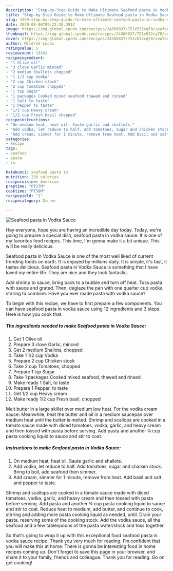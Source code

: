 ```yaml
---
description: "Step-by-Step Guide to Make Ultimate Seafood pasta in Vodka Sauce"
title: "Step-by-Step Guide to Make Ultimate Seafood pasta in Vodka Sauce"
slug: 3359-step-by-step-guide-to-make-ultimate-seafood-pasta-in-vodka-sauce
date: 2020-08-06T09:23:20.391Z
image: https://img-global.cpcdn.com/recipes/24366837/751x532cq70/seafood-pasta-in-vodka-sauce-recipe-main-photo.jpg
thumbnail: https://img-global.cpcdn.com/recipes/24366837/751x532cq70/seafood-pasta-in-vodka-sauce-recipe-main-photo.jpg
cover: https://img-global.cpcdn.com/recipes/24366837/751x532cq70/seafood-pasta-in-vodka-sauce-recipe-main-photo.jpg
author: Mildred Lucas
ratingvalue: 5
reviewcount: 19241
recipeingredient:
- "1 Olive oil"
- "3 clove Garlic minced"
- "2 medium Shallots chopped"
- "1 1/2 cup Vodka"
- "2 cup Chicken stock"
- "2 cup Tomatoes chopped"
- "1 tsp Sugar"
- "1 packages Cooked mixed seafood thawed and rinsed"
- "1 Salt to taste"
- "1 Pepper to taste"
- "1/2 cup Heavy cream"
- "1/2 cup Fresh basil chopped"
recipeinstructions:
- "On medium heat, heat oil. Saute garlic and shallots."
- "Add vodka, let reduce to half. Add tomatoes, sugar and chicken stock. Bring to boil, add seafood then simmer."
- "Add cream, simmer for 1 minute, remove from heat. Add basil and salt and pepper to taste."
categories:
- Recipe
tags:
- seafood
- pasta
- in

katakunci: seafood pasta in 
nutrition: 239 calories
recipecuisine: American
preptime: "PT27M"
cooktime: "PT58M"
recipeyield: "1"
recipecategory: Dinner

---
```



![Seafood pasta in Vodka Sauce](https://img-global.cpcdn.com/recipes/24366837/751x532cq70/seafood-pasta-in-vodka-sauce-recipe-main-photo.jpg)

Hey everyone, hope you are having an incredible day today. Today, we're going to prepare a special dish, seafood pasta in vodka sauce. It is one of my favorites food recipes. This time, I'm gonna make it a bit unique. This will be really delicious.

Seafood pasta in Vodka Sauce is one of the most well liked of current trending foods on earth. It is enjoyed by millions daily. It is simple, it's fast, it tastes delicious. Seafood pasta in Vodka Sauce is something that I have loved my entire life. They are nice and they look fantastic.

Add shrimp to sauce, bring back to a bubble and turn off heat. Toss pasta with sauce and grated. Then, deglaze the pan with one quarter cup vodka, stirring to combine. Have you ever made pasta with vodka sauce?


To begin with this recipe, we have to first prepare a few components. You can have seafood pasta in vodka sauce using 12 ingredients and 3 steps. Here is how you cook that.

<!--inarticleads1-->

##### The ingredients needed to make Seafood pasta in Vodka Sauce:

1. Get 1 Olive oil
1. Prepare 3 clove Garlic, minced
1. Get 2 medium Shallots, chopped
1. Take 1 1/2 cup Vodka
1. Prepare 2 cup Chicken stock
1. Take 2 cup Tomatoes, chopped
1. Prepare 1 tsp Sugar
1. Take 1 packages Cooked mixed seafood, thawed and rinsed
1. Make ready 1 Salt, to taste
1. Prepare 1 Pepper, to taste
1. Get 1/2 cup Heavy cream
1. Make ready 1/2 cup Fresh basil, chopped


Melt butter in a large skillet over medium low heat. For the vodka cream sauce: Meanwhile, heat the butter and oil in a medium saucepan over medium heat until the butter is melted. Shrimp and scallops are cooked in a tomato sauce made with diced tomatoes, vodka, garlic, and heavy cream and then tossed with pasta before serving. Add pasta and another ¼ cup pasta cooking liquid to sauce and stir to coat. 

<!--inarticleads2-->

##### Instructions to make Seafood pasta in Vodka Sauce:

1. On medium heat, heat oil. Saute garlic and shallots.
1. Add vodka, let reduce to half. Add tomatoes, sugar and chicken stock. Bring to boil, add seafood then simmer.
1. Add cream, simmer for 1 minute, remove from heat. Add basil and salt and pepper to taste.


Shrimp and scallops are cooked in a tomato sauce made with diced tomatoes, vodka, garlic, and heavy cream and then tossed with pasta before serving. Add pasta and another ¼ cup pasta cooking liquid to sauce and stir to coat. Reduce heat to medium, add butter, and continue to cook, stirring and adding more pasta cooking liquid as needed, until. Drain your pasta, reserving some of the cooking stock. Add the vodka sauce, all the seafood and a few tablespoons of the pasta water/stock and toss together. 

So that's going to wrap it up with this exceptional food seafood pasta in vodka sauce recipe. Thank you very much for reading. I'm confident that you will make this at home. There is gonna be interesting food in home recipes coming up. Don't forget to save this page in your browser, and share it to your family, friends and colleague. Thank you for reading. Go on get cooking!
